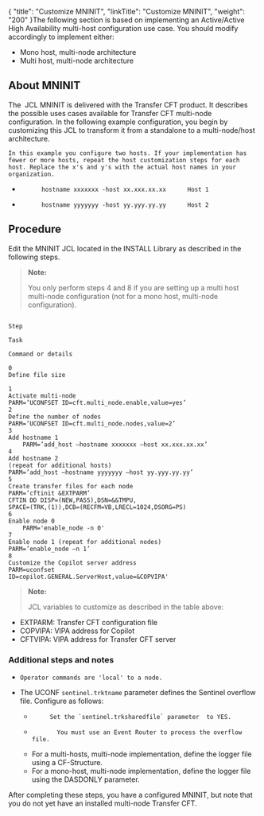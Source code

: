 {
    "title": "Customize MNINIT",
    "linkTitle": "Customize MNINIT",
    "weight": "200"
}The following section is based on  implementing an Active/Active High Availability  multi-host configuration use case. You should modify accordingly to implement either:

-   Mono host, multi-node architecture
-   Multi host, multi-node architecture

## About MNINIT

The  JCL MNINIT is delivered with the Transfer CFT product. It describes  the possible uses cases available for Transfer CFT multi-node configuration. In the following example configuration, you begin by customizing this JCL to transform it from a standalone to a multi-node/host architecture.

    In this example you configure two hosts. If your implementation has fewer or more hosts, repeat the host customization steps for each host. Replace the x's and y's with the actual host names in your organization.

-           hostname xxxxxxx -host xx.xxx.xx.xx      Host 1
-           hostname yyyyyyy -host yy.yyy.yy.yy      Host 2

## Procedure

Edit the MNINIT JCL located in the INSTALL Library as described in the following steps.

> **Note:**
>
> You only perform steps 4 and 8  if you are setting up a multi host multi-node configuration (not for a mono host, multi-node configuration).

```

Step

Task

Command or details                                       

0
Define file size
 
1
Activate multi-node
PARM=’UCONFSET ID=cft.multi_node.enable,value=yes’
2
Define the number of nodes
PARM=’UCONFSET ID=cft.multi_node.nodes,value=2’
3
Add hostname 1
    PARM=’add_host –hostname xxxxxxx –host xx.xxx.xx.xx’
4
Add hostname 2
(repeat for additional hosts)
PARM=’add_host –hostname yyyyyyy –host yy.yyy.yy.yy’
5
Create transfer files for each node
PARM=’cftinit &EXTPARM’
CFTIN DD DISP=(NEW,PASS),DSN=&&TMPU,
SPACE=(TRK,(1)),DCB=(RECFM=VB,LRECL=1024,DSORG=PS)
6
Enable node 0
    PARM='enable_node -n 0'
7
Enable node 1 (repeat for additional nodes)
PARM=’enable_node –n 1’
8
Customize the Copilot server address
PARM=uconfset
ID=copilot.GENERAL.ServerHost,value=&COPVIPA'
```

> **Note:**
>
> JCL variables to customize as described in the table above:

-   EXTPARM: Transfer CFT configuration file
-   COPVIPA: VIPA address for Copilot
-   CFTVIPA: VIPA address for Transfer CFT server

### Additional steps and notes

-     Operator commands are 'local' to a node.
-   The UCONF `sentinel.trktname` parameter defines the Sentinel overflow file. Configure as follows:
    -          Set the `sentinel.trksharedfile` parameter  to YES.
    -            You must use an Event Router to process the overflow file.
    -   For a multi-hosts, multi-node implementation, define the logger file using a CF-Structure.
    -   For a mono-host, multi-node implementation, define the logger file using the DASDONLY parameter.

After completing these steps, you have a configured MNINIT, but note that you do not yet have an installed multi-node Transfer CFT.
